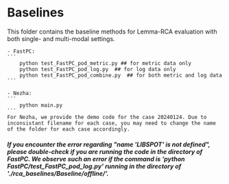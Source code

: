 # Baselines 

This folder contains the baseline methods for Lemma-RCA evaluation with both single- and multi-modal settings.

    - FastPC: 
    ```
        python test_FastPC_pod_metric.py ## for metric data only
        python test_FastPC_pod_log.py  ## for log data only
        python test_FastPC_pod_combine.py  ## for both metric and log data
    ```

    - Nezha:
    ```
        python main.py
    ```
    For Nezha, we provide the demo code for the case 20240124. Due to inconsistant filename for each case, you may need to change the name of the folder for each case accordingly. 
    
##### If you encounter the error regarding "name 'LIBSPOT' is not defined", please double-check if you are running the code in the directory of FastPC. We observe such an error if the command is 'python FastPC/test_FastPC_pod_log.py' running in the directory of './rca_baselines/Baseline/offline/'.

